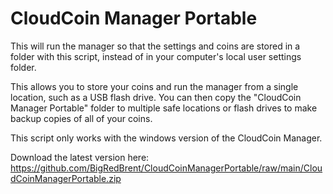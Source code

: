 # CloudCoin Manager Portable

This will run the manager so that the settings and coins are stored in a folder with this script, instead of in your computer's local user settings folder.

This allows you to store your coins and run the manager from a single location, such as a USB flash drive.
You can then copy the "CloudCoin Manager Portable" folder to multiple safe locations or flash drives to make backup copies of all of your coins.

This script only works with the windows version of the CloudCoin Manager.

Download the latest version here:
https://github.com/BigRedBrent/CloudCoinManagerPortable/raw/main/CloudCoinManagerPortable.zip

